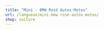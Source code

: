 ```yaml
---
title: "Mini - BMW Rosé Autos-Motos"
url: /langueux/mini-bmw-rose-autos-motos/
shop: voiture
---
```

